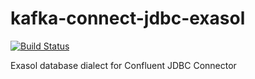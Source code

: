 # kafka-connect-jdbc-exasol

[![Build Status](https://img.shields.io/travis/morazow/kafka-connect-jdbc-exasol.svg)][travis]

Exasol database dialect for Confluent JDBC Connector

[travis]: https://travis-ci.org/morazow/kafka-connect-jdbc-exasol
